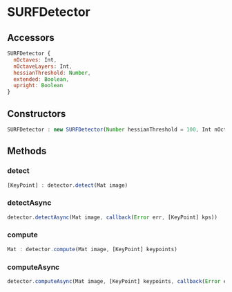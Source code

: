 # SURFDetector

## Accessors
``` javascript
SURFDetector {
  nOctaves: Int,
  nOctaveLayers: Int,
  hessianThreshold: Number,
  extended: Boolean,
  upright: Boolean
}
```

<a name="constructors"></a>

## Constructors
``` javascript
SURFDetector : new SURFDetector(Number hessianThreshold = 100, Int nOctaves = 4, Int nOctaveLayers = 3, Boolean extended = false, Boolean upright = false)
```
## Methods

<a name="detect"></a>

### detect
``` javascript
[KeyPoint] : detector.detect(Mat image)
```

<a name="detectAsync"></a>

### detectAsync
``` javascript
detector.detectAsync(Mat image, callback(Error err, [KeyPoint] kps))
```

<a name="compute"></a>

### compute
``` javascript
Mat : detector.compute(Mat image, [KeyPoint] keypoints)
```

<a name="computeAsync"></a>

### computeAsync
``` javascript
detector.computeAsync(Mat image, [KeyPoint] keypoints, callback(Error err, Mat descriptors))
```